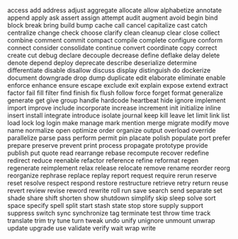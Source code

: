 access
add
address
adjust
aggregate
allocate
allow
alphabetize
annotate
append
apply
ask
assert
assign
attempt
audit
augment
avoid
begin
bind
block
break
bring
build
bump
cache
call
cancel
capitalize
cast
catch
centralize
change
check
choose
clarify
clean
cleanup
clear
close
collect
combine
comment
commit
compact
compile
complete
configure
conform
connect
consider
consolidate
continue
convert
coordinate
copy
correct
create
cut
debug
declare
decouple
decrease
define
deflake
delay
delete
denote
depend
deploy
deprecate
describe
deserialize
determine
differentiate
disable
disallow
discuss
display
distinguish
do
dockerize
document
downgrade
drop
dump
duplicate
edit
elaborate
eliminate
enable
enforce
enhance
ensure
escape
exclude
exit
explain
expose
extend
extract
factor
fail
fill
filter
find
finish
fix
flush
follow
force
forget
format
generalize
generate
get
give
group
handle
hardcode
heartbeat
hide
ignore
implement
import
improve
include
incorporate
increase
increment
init
initialize
inline
insert
install
integrate
introduce
isolate
journal
keep
kill
leave
let
limit
link
list
load
lock
log
login
make
manage
mark
mention
merge
migrate
modify
move
name
normalize
open
optimize
order
organize
output
overload
override
parallelize
parse
pass
perform
permit
pin
placate
polish
populate
port
prefer
prepare
preserve
prevent
print
process
propagate
prototype
provide
publish
put
quote
read
rearrange
rebase
recompute
recover
redefine
redirect
reduce
reenable
refactor
reference
refine
reformat
regen
regenerate
reimplement
relax
release
relocate
remove
rename
reorder
reorg
reorganize
rephrase
replace
replay
report
request
require
rerun
reserve
reset
resolve
respect
respond
restore
restructure
retrieve
retry
return
reuse
revert
review
revise
reword
rewrite
roll
run
save
search
send
separate
set
shade
share
shift
shorten
show
shutdown
simplify
skip
sleep
solve
sort
space
specify
spell
split
start
stash
state
stop
store
supply
support
suppress
switch
sync
synchronize
tag
terminate
test
throw
time
track
translate
trim
try
tune
turn
tweak
undo
unify
unignore
unmount
unwrap
update
upgrade
use
validate
verify
wait
wrap
write
